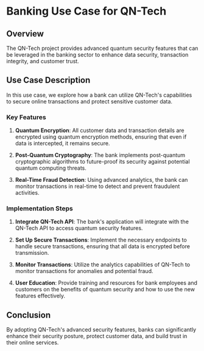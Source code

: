 # Banking Use Case for QN-Tech

## Overview

The QN-Tech project provides advanced quantum security features that can be leveraged in the banking sector to enhance data security, transaction integrity, and customer trust.

## Use Case Description

In this use case, we explore how a bank can utilize QN-Tech's capabilities to secure online transactions and protect sensitive customer data.

### Key Features

1. **Quantum Encryption**: All customer data and transaction details are encrypted using quantum encryption methods, ensuring that even if data is intercepted, it remains secure.

2. **Post-Quantum Cryptography**: The bank implements post-quantum cryptographic algorithms to future-proof its security against potential quantum computing threats.

3. **Real-Time Fraud Detection**: Using advanced analytics, the bank can monitor transactions in real-time to detect and prevent fraudulent activities.

### Implementation Steps

1. **Integrate QN-Tech API**: The bank's application will integrate with the QN-Tech API to access quantum security features.

2. **Set Up Secure Transactions**: Implement the necessary endpoints to handle secure transactions, ensuring that all data is encrypted before transmission.

3. **Monitor Transactions**: Utilize the analytics capabilities of QN-Tech to monitor transactions for anomalies and potential fraud.

4. **User  Education**: Provide training and resources for bank employees and customers on the benefits of quantum security and how to use the new features effectively.

## Conclusion

By adopting QN-Tech's advanced security features, banks can significantly enhance their security posture, protect customer data, and build trust in their online services.
